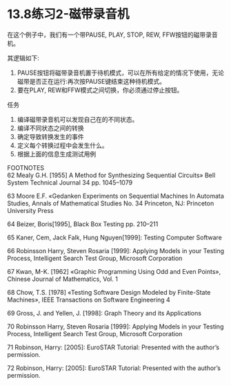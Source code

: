 # 13.8练习2-磁带录音机

在这个例子中，我们有一个带PAUSE, PLAY, STOP, REW, FFW按钮的磁带录音机。

其逻辑如下:
1. PAUSE按钮将磁带录音机置于待机模式，可以在所有给定的情况下使用，无论磁带是否正在运行:再次按PAUSE键结束这种待机模式。
2. 要在PLAY, REW和FFW模式之间切换，你必须通过停止按钮。

任务
1. 编译磁带录音机可以发现自己在的不同状态。
2. 编译不同状态之间的转换
3. 确定导致转换发生的事件
4. 定义每个转换过程中会发生什么。
5. 根据上面的信息生成测试用例

FOOTNOTES  
62 Mealy G.H. [1955] A Method for Synthesizing Sequential Circuits» Bell  System Technical Journal 34 pp. 1045–1079 

63 Moore E.F. «Gedanken Experiments on Sequential Machines In Automata  Studies, Annals of Mathematical Studies No. 34 Princeton, NJ: Princeton  University Press

64 Beizer, Boris[1995], Black Box Testing pp. 210–211

65 Kaner, Cem, Jack Falk, Hung Nguyen[1999]: Testing Computer Software 

66 Robinsson Harry, Steven Rosaria [1999]: Applying Models in your Testing  Process, Intelligent Search Test Group, Microsoft Corporation

67 Kwan, M-K. [1962] «Graphic Programming Using Odd and Even Points»,  Chinese Journal of Mathematics, Vol. 1

68 Chow, T.S. [1978] «Testing Software Design Modeled by Finite-State  Machines», IEEE Transactions on Software Engineering 4

69 Gross, J. and Yellen, J. [1998]: Graph Theory and its Applications

70 Robinsson Harry, Steven Rosaria [1999]: Applying Models in your Testing  Process, Intelligent Search Test Group, Microsoft Corporation

71 Robinson, Harry: [2005]: EuroSTAR Tutorial: Presented with the author’s  permission.

72 Robinson, Harry: [2005]: EuroSTAR Tutorial: Presented with the author’s  permission.
